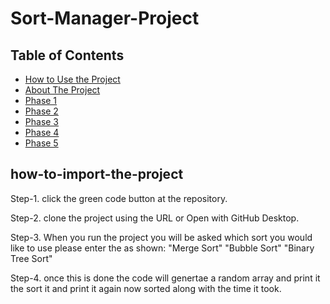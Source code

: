 # Sort-Manager-Project

## Table of Contents
- [How to Use the Project](#how-to-import-/-use-the-project)
- [About The Project](#About-the-project)
- [Phase 1](#phase-1)
- [Phase 2](#phase-2)
- [Phase 3](#phase-3)
- [Phase 4](#phase-4)
- [Phase 5](#phase-5)

## how-to-import-the-project
Step-1. click the green code button at the repository.

Step-2. clone the project using the URL or Open with GitHub Desktop.

Step-3. When you run the project you will be asked which sort you would like to use please enter the as shown: "Merge Sort"  "Bubble Sort"  "Binary Tree Sort"

Step-4. once this is done the code will genertae a random array and print it the sort it and print it again now sorted along with the time it took.




